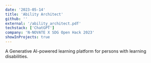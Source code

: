 ```yaml
---
date: '2023-05-14'
title: 'Ability Architect'
github: ''
external: '/ability_architect.pdf'
techstack: ['ChatGPT']
company: 'N-NOVATE X SDG Open Hack 2023'
showInProjects: true
---
```


A Generative AI-powered learning platform for persons with learning disabilities.
